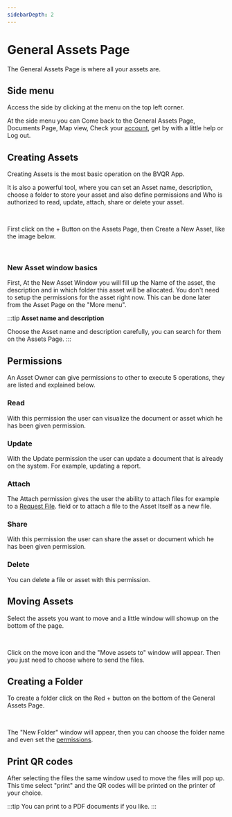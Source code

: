 ```yaml
---
sidebarDepth: 2
---
```


# General Assets Page

The General Assets Page is where all your assets are.

<template>
    <br>
    <v-card>
        <br>
            <center>
            <img src="./Resources/GeneralAssetsPage/GeneralAssetsPage.png">
            </center>
        <br>
    </v-card>
</template>

## Side menu

Access the side by clicking at the menu on the top left corner. 

At the side menu you can Come back to the General Assets Page, Documents Page, Map view, Check your [account](/Account/), get by with a little help or Log out.

<template>
    <br>
    <v-card>    
        <br>
            <center>
            <img src="./Resources/GeneralAssetsPage/SideMenu.png">
            </center>
        <br>
    </v-card>
</template>

## Creating Assets

Creating Assets is the most basic operation on the BVQR App.

It is also a powerful tool, where you can set an Asset name, description, choose a folder to store your asset and also define permissions and Who is authorized to read, update, attach, share or delete your asset.

<br>

First click on the + Button on the Assets Page, then Create a New Asset, like the image below.

<template>
    <br>
    <v-card>
        <br>
            <center>
            <img src="./Resources/Permissions/Permissions03.png">
            </center>
        <br>
    </v-card>
</template>

<br>

### New Asset window basics

First, At the New Asset Window you will fill up the Name of the asset, the description and in which folder this asset will be allocated.
You don't need to setup the permissions for the asset right now. This can be done later from the Asset Page on the "More menu".

<template>
    <br>
    <v-card>
        <br>
            <center>
            <img src="./Resources/Assets/NewAsset.png">
            </center>
        <br>
    </v-card>
</template>

:::tip
<strong>Asset name and description</strong>

Choose the Asset name and description carefully, you can search for them on the Assets Page.
:::

## Permissions

An Asset Owner can give permissions to other to execute 5 operations, they are listed and explained below.

### Read

With this permission the user can visualize the document or asset which he has been given permission.

### Update

With the Update permission the user can update a document that is already on the system. For example, updating a report.

### Attach

The Attach permission gives the user the ability to attach files for example to a  [Request File](/FileRequests/). field or to attach a file to the Asset Itself as a new file.

### Share

With this permission the user can share the asset or document which he has been given permission.

### Delete

You can delete a file or asset with this permission.


## Moving Assets

Select the assets you want to move and a little window will showup on the bottom of the page.

<template>
    <br>
    <v-card>    
        <br>
            <center>
            <img src="./Resources/GeneralAssetsPage/MoveItems.png">
            </center>
        <br>
    </v-card>
</template>
<br>

Click on the move icon and the "Move assets to" window will appear. Then you just need to choose where to send the files.

<template>
    <br>
    <v-card>    
        <br>
            <center>
            <img src="./Resources/GeneralAssetsPage/MoveItemsWindow.png">
            </center>
        <br>
    </v-card>
</template>

## Creating a Folder

To create a folder click on the Red + button on the bottom of the General Assets Page.

<template>
    <br>
    <v-card>    
        <br>
            <center>
            <img src="./Resources/GeneralAssetsPage/CreatingFolders.png">
            </center>
        <br>
    </v-card>
</template>
<br>

The "New Folder" window will appear, then you can choose the folder name and even set the [permissions](/Permissions/).

<template>
    <br>
    <v-card>    
        <br>
            <center>
            <img src="./Resources/GeneralAssetsPage/NewFolder.png">
            </center>
        <br>
    </v-card>
</template>

## Print QR codes 

After selecting the files the same window used to move the files will pop up. This time select "print" and the QR codes will be printed on the printer of your choice.

<template>
    <br>
    <v-card>    
        <br>
            <center>
            <img src="./Resources/GeneralAssetsPage/PrintQR.png">
            </center>
        <br>
    </v-card>
</template>

:::tip
You can print to a PDF documents if you like.
:::



